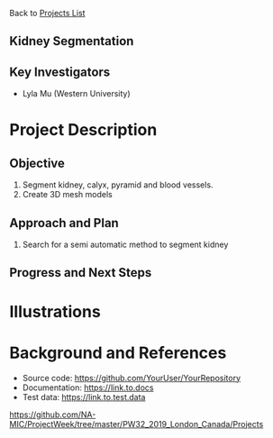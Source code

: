 Back to [Projects List](../../README.md#ProjectsList)

## Kidney Segmentation

## Key Investigators
- Lyla Mu (Western University) 


# Project Description
<!-- Segment kidney, calyx, pyramid, blood vessels and other abdominal organs. Create 3D mesh models --> 

## Objective
1. Segment kidney, calyx, pyramid and blood vessels.
2. Create 3D mesh models


## Approach and Plan

1. Search for a semi automatic method to segment kidney 


## Progress and Next Steps

<!--Describe progress and next steps in a few bullet points as you are making progress.-->

# Illustrations

<!--Add pictures and links to videos that demonstrate what has been accomplished.-->

<!--![Description of picture](Example2.jpg)-->

<!--![Some more images](Example2.jpg)-->

# Background and References

<!--Use this space for information that may help people better understand your project, like links to papers, source code, or data.-->

- Source code: https://github.com/YourUser/YourRepository
- Documentation: https://link.to.docs
- Test data: https://link.to.test.data

https://github.com/NA-MIC/ProjectWeek/tree/master/PW32_2019_London_Canada/Projects
